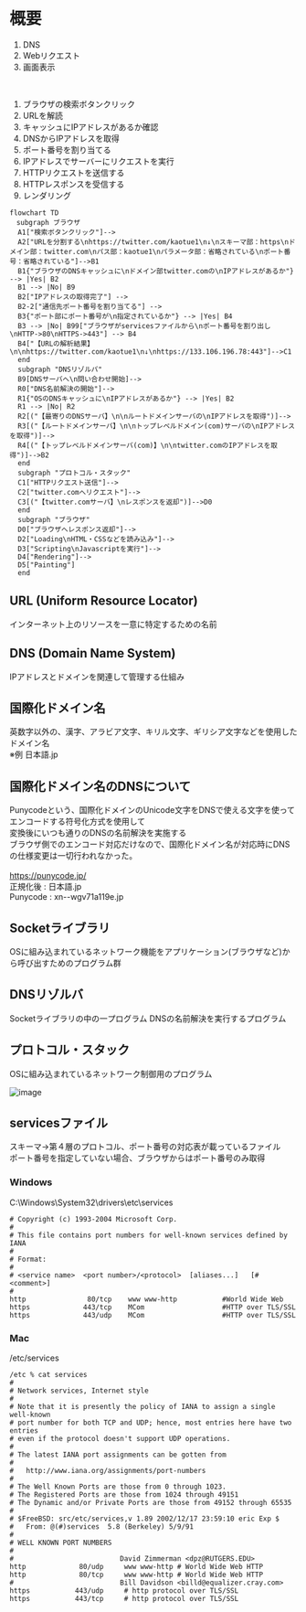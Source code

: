 # 概要
1. DNS
2. Webリクエスト
3. 画面表示

<br>

1. ブラウザの検索ボタンクリック
1. URLを解読
1. キャッシュにIPアドレスがあるか確認
1. DNSからIPアドレスを取得
1. ポート番号を割り当てる
1. IPアドレスでサーバーにリクエストを実行
1. HTTPリクエストを送信する
1. HTTPレスポンスを受信する
1. レンダリング

```mermaid
flowchart TD
　subgraph ブラウザ
  A1["検索ボタンクリック"]-->
  A2["URLを分割する\nhttps://twitter.com/kaotue1\n↓\nスキーマ部：https\nドメイン部：twitter.com\nパス部：kaotue1\nパラメータ部：省略されている\nポート番号：省略されている"]-->B1
  B1{"ブラウザのDNSキャッシュに\nドメイン部twitter.comの\nIPアドレスがあるか"} --> |Yes| B2
  B1 --> |No| B9
  B2["IPアドレスの取得完了"] -->
  B2-2["通信先ポート番号を割り当てる"] -->
  B3{"ポート部にポート番号が\n指定されているか"} --> |Yes| B4
  B3 --> |No| B99["ブラウザがservicesファイルから\nポート番号を割り出し\nHTTP->80\nHTTPS->443"] --> B4
  B4["【URLの解析結果】\n\nhttps://twitter.com/kaotue1\n↓\nhttps://133.106.196.78:443"]-->C1
  end
  subgraph "DNSリゾルバ"
  B9[DNSサーバへ\n問い合わせ開始]-->
  R0["DNS名前解決の開始"]-->
  R1{"OSのDNSキャッシュに\nIPアドレスがあるか"} --> |Yes| B2
  R1 --> |No| R2
  R2[("【最寄りのDNSサーバ】\n\nルートドメインサーバの\nIPアドレスを取得")]-->
  R3[("【ルートドメインサーバ】\n\nトップレベルドメイン(com)サーバの\nIPアドレスを取得")]-->
  R4[("【トップレベルドメインサーバ(com)】\n\ntwitter.comのIPアドレスを取得")]-->B2
  end
  subgraph "プロトコル・スタック"
  C1["HTTPリクエスト送信"]-->
  C2["twitter.comへリクエスト"]-->
  C3[("【twitter.comサーバ】\nレスポンスを返却")]-->D0
  end
  subgraph "ブラウザ"
  D0["ブラウザへレスポンス返却"]-->
  D2["Loading\nHTML・CSSなどを読み込み"]-->
  D3["Scripting\nJavascriptを実行"]-->
  D4["Rendering"]-->
  D5["Painting"]
  end
```

## URL (Uniform Resource Locator)
インターネット上のリソースを一意に特定するための名前

## DNS (Domain Name System)
IPアドレスとドメインを関連して管理する仕組み

## 国際化ドメイン名
英数字以外の、漢字、アラビア文字、キリル文字、ギリシア文字などを使用したドメイン名<br>
※例 日本語.jp

## 国際化ドメイン名のDNSについて
Punycodeという、国際化ドメインのUnicode文字をDNSで使える文字を使ってエンコードする符号化方式を使用して<br>
変換後にいつも通りのDNSの名前解決を実施する<br>
ブラウザ側でのエンコード対応だけなので、国際化ドメイン名が対応時にDNSの仕様変更は一切行われなかった。<br>
<br>
https://punycode.jp/<br>
正規化後	:	日本語.jp<br>
Punycode	:	xn--wgv71a119e.jp<br>

## Socketライブラリ
OSに組み込まれているネットワーク機能をアプリケーション(ブラウザなど)から呼び出すためのプログラム群

## DNSリゾルバ
Socketライブラリの中の一プログラム
DNSの名前解決を実行するプログラム

## プロトコル・スタック
OSに組み込まれているネットワーク制御用のプログラム

![image](https://user-images.githubusercontent.com/56548030/180726026-f4f31544-0dbe-4e63-ae5b-66e566461e72.png)


## servicesファイル
スキーマ→第４層のプロトコル、ポート番号の対応表が載っているファイル<br>
ポート番号を指定していない場合、ブラウザからはポート番号のみ取得
### Windows
C:\Windows\System32\drivers\etc\services
```console
# Copyright (c) 1993-2004 Microsoft Corp.
#
# This file contains port numbers for well-known services defined by IANA
#
# Format:
#
# <service name>  <port number>/<protocol>  [aliases...]   [#<comment>]
#
http               80/tcp    www www-http           #World Wide Web
https             443/tcp    MCom                   #HTTP over TLS/SSL
https             443/udp    MCom                   #HTTP over TLS/SSL
```
### Mac
/etc/services
```console
/etc % cat services 
#
# Network services, Internet style
#
# Note that it is presently the policy of IANA to assign a single well-known
# port number for both TCP and UDP; hence, most entries here have two entries
# even if the protocol doesn't support UDP operations.
#
# The latest IANA port assignments can be gotten from
#
#	http://www.iana.org/assignments/port-numbers
#
# The Well Known Ports are those from 0 through 1023.
# The Registered Ports are those from 1024 through 49151
# The Dynamic and/or Private Ports are those from 49152 through 65535
#
# $FreeBSD: src/etc/services,v 1.89 2002/12/17 23:59:10 eric Exp $
#	From: @(#)services	5.8 (Berkeley) 5/9/91
#
# WELL KNOWN PORT NUMBERS
#
#                          David Zimmerman <dpz@RUTGERS.EDU>
http             80/udp     www www-http # World Wide Web HTTP
http             80/tcp     www www-http # World Wide Web HTTP
#                          Bill Davidson <billd@equalizer.cray.com>
https           443/udp     # http protocol over TLS/SSL
https           443/tcp     # http protocol over TLS/SSL
```
